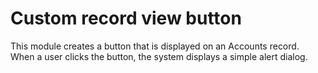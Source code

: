 # Custom record view button

This module creates a button that is displayed on an Accounts record.  When a user clicks the button, the system 
displays a simple alert dialog.
